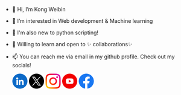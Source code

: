 - 👋 Hi, I’m Kong Weibin
- 👀 I’m interested in Web development & Machine learning
- 🌱 I'm also new to python scripting!
- 💞️ Willing to learn and open to ✨ collaborations✨
- 📫 You can reach me via email in my github profile. Check out my socials!
  
    [<img src="https://raw.githubusercontent.com/Weibin-K/Weibin-K/main/socials/linkedin.png" height="40em" align="center" alt="Follow weibin-kong on LinkedIn" title="Follow weibin-kong on LinkedIn"/>](https://www.linkedin.com/in/weibin-kong/) 
[<img src="https://raw.githubusercontent.com/Weibin-K/Weibin-K/main/socials/twitter.png" height="40em" align="center" alt="Follow weibin-kong on Twitter" title="Follow weibin-kong on Twitter"/>](https://twitter.com/k_weibin) 
[<img src="https://github.com/Weibin-K/Weibin-K/blob/main/socials/instagram.png?raw=true" height="40em" align="center" alt="Follow weibin-kong on Instagram" title="Follow weibin-kong on Instagram"/>](https://instagram.com/weibin_k) 
[<img src="https://github.com/Weibin-K/Weibin-K/blob/main/socials/youtube.png?raw=true" height="40em" align="center" alt="Follow weibin-kong on Youtube" title="Follow weibin-kong on Youtube"/>](https://www.youtube.com/@wb4173) 
[<img src="https://github.com/Weibin-K/Weibin-K/blob/main/socials/facebook.png?raw=true" height="40em" align="center" alt="Follow weibin-kong on Facebook" title="Follow weibin-kong on Facebook"/>](https://trollface.dk/) 


<!---
<code><img height="20" src="https://raw.githubusercontent.com/github/explore/80688e429a7d4ef2fca1e82350fe8e3517d3494d/topics/python/python.png"></code>
<!---
Weibin-K/Weibin-K is a ✨ special ✨ repository because its `README.md` (this file) appears on your GitHub profile.
You can click the Preview link to take a look at your changes.
--->
